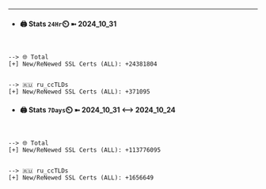 

---
- #### 🖨️ **Stats** `24Hr`⏲️ ➼ 2024_10_31
```console


--> 🌐 Total
[+] New/ReNewed SSL Certs (ALL): +24381804


--> 🇷🇺 ru_ccTLDs
[+] New/ReNewed SSL Certs (ALL): +371095

```

- #### 🖨️ **Stats** `7Days`⏲️ ➼ 2024_10_31 <--> 2024_10_24
```console


--> 🌐 Total
[+] New/ReNewed SSL Certs (ALL): +113776095


--> 🇷🇺 ru_ccTLDs
[+] New/ReNewed SSL Certs (ALL): +1656649

```


